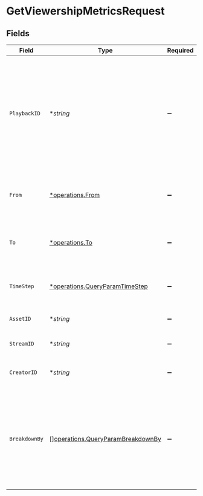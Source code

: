 # GetViewershipMetricsRequest


## Fields

| Field                                                                                                                                                 | Type                                                                                                                                                  | Required                                                                                                                                              | Description                                                                                                                                           |
| ----------------------------------------------------------------------------------------------------------------------------------------------------- | ----------------------------------------------------------------------------------------------------------------------------------------------------- | ----------------------------------------------------------------------------------------------------------------------------------------------------- | ----------------------------------------------------------------------------------------------------------------------------------------------------- |
| `PlaybackID`                                                                                                                                          | **string*                                                                                                                                             | :heavy_minus_sign:                                                                                                                                    | The playback ID to filter the query results. This can be a canonical<br/>playback ID from Livepeer assets or streams, or dStorage identifiers<br/>for assets<br/> |
| `From`                                                                                                                                                | [*operations.From](../../models/operations/from.md)                                                                                                   | :heavy_minus_sign:                                                                                                                                    | Start timestamp for the query range (inclusive)                                                                                                       |
| `To`                                                                                                                                                  | [*operations.To](../../models/operations/to.md)                                                                                                       | :heavy_minus_sign:                                                                                                                                    | End timestamp for the query range (exclusive)                                                                                                         |
| `TimeStep`                                                                                                                                            | [*operations.QueryParamTimeStep](../../models/operations/queryparamtimestep.md)                                                                       | :heavy_minus_sign:                                                                                                                                    | The time step to aggregate viewership metrics by                                                                                                      |
| `AssetID`                                                                                                                                             | **string*                                                                                                                                             | :heavy_minus_sign:                                                                                                                                    | The asset ID to filter metrics for                                                                                                                    |
| `StreamID`                                                                                                                                            | **string*                                                                                                                                             | :heavy_minus_sign:                                                                                                                                    | The stream ID to filter metrics for                                                                                                                   |
| `CreatorID`                                                                                                                                           | **string*                                                                                                                                             | :heavy_minus_sign:                                                                                                                                    | The creator ID to filter the query results                                                                                                            |
| `BreakdownBy`                                                                                                                                         | [][operations.QueryParamBreakdownBy](../../models/operations/queryparambreakdownby.md)                                                                | :heavy_minus_sign:                                                                                                                                    | The list of fields to break down the query results. Specify this<br/>query-string multiple times to break down by multiple fields.<br/>               |